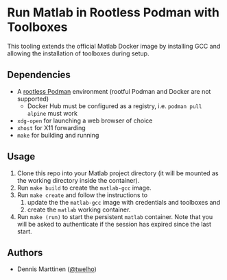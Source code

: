 # Run Matlab in Rootless Podman with Toolboxes

This tooling extends the official Matlab Docker image by installing
GCC and allowing the installation of toolboxes during setup. 

## Dependencies

- A [rootless Podman] environment (rootful Podman and Docker are not supported)
  - Docker Hub must be configured as a registry, i.e. `podman pull alpine` must work
- `xdg-open` for launching a web browser of choice
- `xhost` for X11 forwarding
- `make` for building and running

[rootless Podman]: https://github.com/containers/podman/blob/main/docs/tutorials/rootless_tutorial.md

## Usage

1. Clone this repo into your Matlab project directory
   (it will be mounted as the working directory inside the container).
3. Run `make build` to create the `matlab-gcc` image.
4. Run `make create` and follow the instructions to
   1. update the the `matlab-gcc` image with credentials and toolboxes and
   2. create the `matlab` working container.
5. Run `make (run)` to start the persistent `matlab` container. Note that you
   will be asked to authenticate if the session has expired since the last start.

## Authors

- Dennis Marttinen ([@twelho](https://github.com/twelho))
